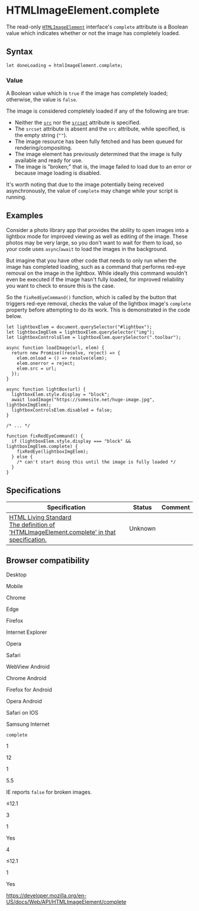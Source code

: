 HTMLImageElement.complete
=========================

The read-only [`HTMLImageElement`](../htmlimageelement) interface's `complete` attribute is a Boolean value which indicates whether or not the image has completely loaded.

Syntax
------

    let doneLoading = htmlImageElement.complete;

### Value

A Boolean value which is `true` if the image has completely loaded; otherwise, the value is `false`.

The image is considered completely loaded if any of the following are true:

-   Neither the [`src`](https://developer.mozilla.org/en-US/docs/Web/HTML/Element/img#attr-src) nor the [`srcset`](https://developer.mozilla.org/en-US/docs/Web/HTML/Element/img#attr-srcset) attribute is specified.
-   The `srcset` attribute is absent and the `src` attribute, while specified, is the empty string (`""`).
-   The image resource has been fully fetched and has been queued for rendering/compositing.
-   The image element has previously determined that the image is fully available and ready for use.
-   The image is "broken;" that is, the image failed to load due to an error or because image loading is disabled.

It's worth noting that due to the image potentially being received asynchronously, the value of `complete` may change while your script is running.

Examples
--------

Consider a photo library app that provides the ability to open images into a lightbox mode for improved viewing as well as editing of the image. These photos may be very large, so you don't want to wait for them to load, so your code uses `async`/`await` to load the images in the background.

But imagine that you have other code that needs to only run when the image has completed loading, such as a command that performs red-eye removal on the image in the lightbox. While ideally this command wouldn't even be executed if the image hasn't fully loaded, for improved reliability you want to check to ensure this is the case.

So the `fixRedEyeCommand()` function, which is called by the button that triggers red-eye removal, checks the value of the lightbox image's `complete` property before attempting to do its work. This is demonstrated in the code below.

    let lightboxElem = document.querySelector("#lightbox");
    let lightboxImgElem = lightboxElem.querySelector("img");
    let lightboxControlsElem = lightboxElem.querySelector(".toolbar");

    async function loadImage(url, elem) {
      return new Promise((resolve, reject) => {
        elem.onload = () => resolve(elem);
        elem.onerror = reject;
        elem.src = url;
      });
    }

    async function lightBox(url) {
      lightboxElem.style.display = "block";
      await loadImage("https://somesite.net/huge-image.jpg", lightboxImgElem);
      lightboxControlsElem.disabled = false;
    }

    /* ... */

    function fixRedEyeCommand() {
      if (lightboxElem.style.display === "block" && lightboxImgElem.complete) {
        fixRedEye(lightboxImgElem);
      } else {
        /* can't start doing this until the image is fully loaded */
      }
    }

Specifications
--------------

<table><thead><tr class="header"><th>Specification</th><th>Status</th><th>Comment</th></tr></thead><tbody><tr class="odd"><td><a href="https://html.spec.whatwg.org/multipage/#dom-img-complete">HTML Living Standard<br />
<span class="small">The definition of 'HTMLImageElement.complete' in that specification.</span></a></td><td><span class="spec-">Unknown</span></td><td></td></tr></tbody></table>

Browser compatibility
---------------------

Desktop

Mobile

Chrome

Edge

Firefox

Internet Explorer

Opera

Safari

WebView Android

Chrome Android

Firefox for Android

Opera Android

Safari on IOS

Samsung Internet

`complete`

1

12

1

5.5

IE reports `false` for broken images.

≤12.1

3

1

Yes

4

≤12.1

1

Yes

<a href="https://developer.mozilla.org/en-US/docs/Web/API/HTMLImageElement/complete" class="_attribution-link">https://developer.mozilla.org/en-US/docs/Web/API/HTMLImageElement/complete</a>
